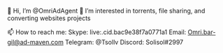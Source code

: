 👋 Hi, I’m @OmriAdAgent
 👀 I’m interested in torrents, file sharing, and converting websites projects

📫 How to reach me:
Skype: live:.cid.bac9e38f7a0771a1
Email: Omri.bar-gil@ad-maven.com
Telegram: @Tsollv
Discord: Solisol#2997

<!---
OmriAdAgent/OmriAdAgent is a ✨ special ✨ repository because its `README.md` (this file) appears on your GitHub profile.
You can click the Preview link to take a look at your changes.
--->
